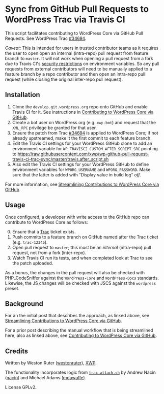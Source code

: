 # Sync from GitHub Pull Requests to WordPress Trac via Travis CI

This script facilitates contributing to WordPress Core via GitHub Pull Requests. See WordPress Trac [#34694](https://core.trac.wordpress.org/ticket/34694).

_Caveat:_ This is intended for users in trusted contributor teams as it requires the user
to open open an internal (intra-repo) pull request from feature branch to `master`.
It will not work when opening a pull request from a fork due to Travis CI's [security restrictions](https://docs.travis-ci.com/user/pull-requests#Security-Restrictions-when-testing-Pull-Requests)
on environment variables. So any pull requests from external contributors will
need to be manually applied to a feature branch by a repo contributor and then
open an intra-repo pull request (while closing the original inter-repo pull request).

## Installation

1. Clone the `develop.git.wordpress.org` repo onto GitHub and enable Travis CI for it. See instructions in [Contributing to WordPress Core via GitHub](https://make.xwp.co/2015/10/29/contributing-to-wordpress-core-via-github/).
2. Create a bot user on WordPress.org (e.g. `xwp-bot`) and request that the `XML_RPC` privilege be granted for that user.
3. Ensure the patch from Trac [#34694](https://core.trac.wordpress.org/ticket/34694) is applied to WordPress Core; if not already upstreamed, make it the first commit to each feature branch.
4. Edit the Travis CI settings for your WordPress GitHub clone to add an environment variable for `WP_TRAVISCI_CUSTOM_AFTER_SCRIPT_SRC` pointing to  https://raw.githubusercontent.com/xwp/wp-github-pull-request-travis-ci-trac-sync/master/travis.after_script.sh
5. Also edit the Travis CI settings for your WordPress GitHub to define environment variables for `WPORG_USERNAME` and `WPORG_PASSWORD`. Make sure that the latter is added with “Display value in build log” _off_.

For more information, see [Streamlining Contributions to WordPress Core via GitHub](https://make.xwp.co/2015/12/05/streamlining-contributions-to-wordpress-core-via-github/).

## Usage

Once configured, a developer with write access to the GitHub repo can contribute to WordPress Core as follows:

0. Ensure that a [Trac](https://core.trac.wordpress.org/) ticket exists.
1. Push commits to a feature branch on GitHub named after the Trac ticket (e.g. `trac-12345`).
2. Open pull request to `master`; this must be an _internal_ (intra-repo) pull request, not from a fork (inter-repo).
3. Watch Travis CI run its tests, and when completed look at Trac to see the patch uploaded.

As a bonus, the changes in the pull request will also be checked with PHP_CodeSniffer against the `WordPress-Core` and `WordPress-Docs` standards. Likewise, the JS changes will be checked with JSCS against the `wordpress` preset.

## Background

For an the initial post that describes the approach, as linked above, see [Streamlining Contributions to WordPress Core via GitHub](https://make.xwp.co/2015/12/05/streamlining-contributions-to-wordpress-core-via-github/).

For a prior post describing the manual workflow that is being streamlined here, also as linked above, see [Contributing to WordPress Core via GitHub](https://make.xwp.co/2015/10/29/contributing-to-wordpress-core-via-github/).

## Credits

Written by Weston Ruter ([westonruter](https://profiles.wordpress.org/westonruter)), [XWP](https://xwp.co/).

The functionality incorporates logic from [`trac-attach.sh`](https://gist.github.com/nacin/4758127) by Andrew Nacin ([nacin](https://profiles.wordpress.org/nacin)) and Michael Adams ([mdawaffe](https://profiles.wordpress.org/mdawaffe/)).

License GPLv2.
